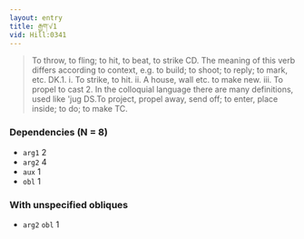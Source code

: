 ```yaml
---
layout: entry
title: རྒྱག་√1
vid: Hill:0341
---
```

> To throw, to fling; to hit, to beat, to strike CD\. The meaning of this verb differs according to context, e\.g\. to build; to shoot; to reply; to mark, etc\. DK\.1\. i\. To strike, to hit\. ii\. A house, wall etc\. to make new\. iii\. To propel to cast 2\. In the colloquial language there are many definitions, used like 'jug DS\.To project, propel away, send off; to enter, place inside; to do; to make TC\.


### Dependencies (N = 8)
* `arg1` 2
* `arg2` 4
* `aux` 1
* `obl` 1


### With unspecified obliques
* `arg2` `obl` 1
